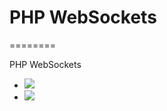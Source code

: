 <h1>PHP WebSockets</h1>
========
<p>
    PHP WebSockets
</p>

<ul>
    <li>
        <img src="https://github.com/wedv/php-tool/tree/master/PHP WebSockets/res/php websocket.png" />
    </li>
    <li>
        <img src="https://github.com/wedv/php-tool/tree/master/PHP WebSockets/res/ws.png" />
    </li>
</ul>


